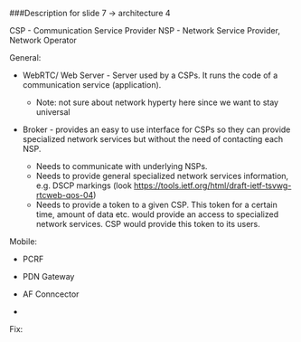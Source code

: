 ###Description for slide 7 -> architecture 4

CSP - Communication Service Provider
NSP - Network Service Provider, Network Operator

General:
* WebRTC/ Web Server - Server used by a CSPs. It runs the code of a communication service (application).
    * Note: not sure about network hyperty here since we want to stay universal
    
* Broker - provides an easy to use interface for CSPs so they can provide specialized network services but without the need of contacting each NSP.
    * Needs to communicate with underlying NSPs.
    * Needs to provide general specialized network services information, e.g. DSCP markings (look https://tools.ietf.org/html/draft-ietf-tsvwg-rtcweb-qos-04)
    * Needs to provide a token to a given CSP. This token for a certain time, amount of data etc. would provide an access to specialized network services. CSP would provide this token to its users.
    

Mobile:
* PCRF 

* PDN Gateway 

* AF Conncector
 
* 


Fix:
